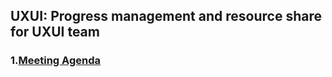 ## UXUI: Progress management and resource share for UXUI team  
### 1.[Meeting Agenda](https://github.com/Furiends/UXUI/blob/main/meeting%20note.md)
